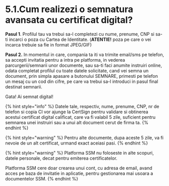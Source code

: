 # 5.1.Cum realizezi o semnatura avansata cu certificat digital?

**Pasul 1**. Profilul tau va trebui sa-l completezi cu nume, prenume, CNP si sa-ti incarci o poza cu Cartea de Identitate. \(**ATENTIE!** poza pe care o vei incarca trebuie sa fie in format JPEG/GIF\)

**Pasul 2.** In momentul in care, compania ta iti va trimite email/sms pe telefon, sa accepti invitatia pentru a intra pe platforma, in vederea parcurgerii/semnarii unor documente, sau sa-ti faci anumite instruiri online, odata completat profilul cu toate datele solicitate, cand vei semna un document, prin simpla apasare a butonului SEMNARE, primesti pe telefon un mesaj cu un cod din cifre, pe care va trebui sa-l introduci in pasul final destinat semnarii. 

Gata! Ai semnat digital!



{% hint style="info" %}
Datele tale, respectiv, nume, prenume, CNP, nr de telefon si copia CI vor ajunge la CertSign pentru validare si  obtinerea acestui certificat digital calificat, care va fi valabil 5 zile, suficient pentru semnarea unei instruiri sau a unui alt document cerut de firma ta. 
{% endhint %}

{% hint style="warning" %}
Pentru alte documente, dupa aceste 5 zile, va fi nevoie de un alt certificat, urmand exact aceiasi pasi.
{% endhint %}



{% hint style="warning" %}
Platforma SSM nu foloseste in alte scopuri, datele personale, decat pentru emiterea certificatelor.

Platforma SSM cere doar crearea unui cont, cu adresa de email, avand acces pe baza de invitatie in aplicatie, pentru gestionarea mai usoara a documentelor SSM.
{% endhint %}





